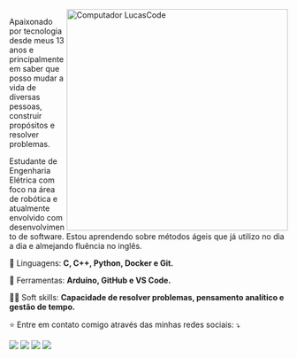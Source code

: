 <img src="https://user-images.githubusercontent.com/7864338/212232718-f8214fdb-502e-4e9c-9942-f509f325f0df.png" min-width="400px" max-width="400px" width="400px" align="right" alt="Computador LucasCode">

<p align="left"> 
  Apaixonado por tecnologia desde meus 13 anos e principalmente em saber que posso mudar a vida de diversas pessoas, construir propósitos e resolver problemas.
</p>
 <p align="left">
  Estudante de Engenharia Elétrica com foco na área de robótica e atualmente envolvido com desenvolvimento de software. Estou aprendendo sobre métodos ágeis que já utilizo no dia a dia e almejando fluência no inglês.
</p>

<p align="left">
  🚀 Linguagens: <strong> C, C++, Python, Docker e Git.</strong>
</p>

<p align="left">
  💼 Ferramentas: <strong>Arduíno, GitHub e VS Code.</strong>
</p>

<p align="left">
  🧑‍💻 Soft skills: <strong>Capacidade de resolver problemas, pensamento analítico e gestão de tempo.</strong>
</p>

<p align="left">
  ⭐ Entre em contato comigo através das minhas redes sociais: ⤵️
</p>

<p align="left">
  <a href="mailto:lucascosfer26@gmail.com" target="_blank" alt="Gmail">
  <img src="https://img.shields.io/badge/-Gmail-FF0000?style=flat-square&labelColor=FF0000&logo=gmail&logoColor=white&link=mailto:lucascosfer26@gmail.com" /></a>

  <a href="https://www.linkedin.com/in/lucascostafernandes" target="_blank" alt="Linkedin">
  <img src="https://img.shields.io/badge/-Linkedin-0e76a8?style=flat-square&logo=Linkedin&logoColor=white" /></a>

  <a href="//wa.me/5583999159069?text=Ol%C3%A1%2C+vim+atr%C3%A1v%C3%A9s+do+GitHub%21" alt="WhatsApp" target="_blank">
  <img src="https://img.shields.io/badge/-WhatsApp-25d366?style=flat-square&labelColor=25d366&logo=whatsapp&logoColor=white&link=//wa.me/5583999159069?text=Ol%C3%A1%2C+vim+atr%C3%A1v%C3%A9s+do+GitHub%21"></a>

  <a href="//www.instagram.com/lucasc0s" alt="Instagram" target="_blank">
  <img src="https://img.shields.io/badge/-Instagram-DF0174?style=flat-square&labelColor=DF0174&logo=instagram&logoColor=white&link=//www.instagram.com/lucasc0s"></a>
</p>  
